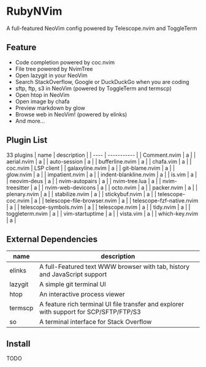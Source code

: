 # RubyNVim
A full-featured NeoVim config powered by Telescope.nvim and ToggleTerm

## Feature
* Code completion powered by coc.nvim
* File tree powered by NvimTree
* Open lazygit in your NeoVim
* Search StackOverflow, Google or DuckDuckGo when you are coding
* sftp, ftp, s3 in NeoVim (powered by ToggleTerm and termscp)
* Open htop in NeoVim
* Open image by chafa
* Preview markdown by glow
* Browse web in NeoVim! (powered by elinks)
* And more...

## Plugin List
33 plugins
| name | description |
| ---- | ----------- |
| Comment.nvim | a |
| aerial.nvim | a |
| auto-session | a |
| bufferline.nvim | a |
| chafa.vim | a |
| coc.nvim | LSP client |
| galaxyline.nvim | a |
| git-blame.nvim | a |
| glow.nvim | a |
| impatient.nvim | a |
| indent-blankline.nvim | a |
| is.vim | a |
| neovim-deus | a |
| nvim-autopairs | a |
| nvim-tree.lua | a |
| nvim-treesitter | a |
| nvim-web-devicons | a |
| octo.nvim | a |
| packer.nvim | a |
| plenary.nvim | a |
| stabilize.nvim | a |
| stickybuf.nvim | a |
| telescope-coc.nvim | a |
| telescope-file-browser.nvim | a |
| telescope-fzf-native.nvim | a |
| telescope-symbols.nvim | a |
| telescope.nvim | a |
| tidy.nvim | a |
| toggleterm.nvim | a |
| vim-startuptime | a |
| vista.vim | a |
| which-key.nvim | a |

## External Dependencies
| name | description |
| ---- | ----------- |
| elinks | A full-Featured text WWW browser with tab, history and JavaScript support |
| lazygit | A simple git terminal UI |
| htop | An interactive process viewer |
| termscp | A feature rich terminal UI file transfer and explorer with support for SCP/SFTP/FTP/S3 |
| so | A terminal interface for Stack Overflow |

## Install
TODO
